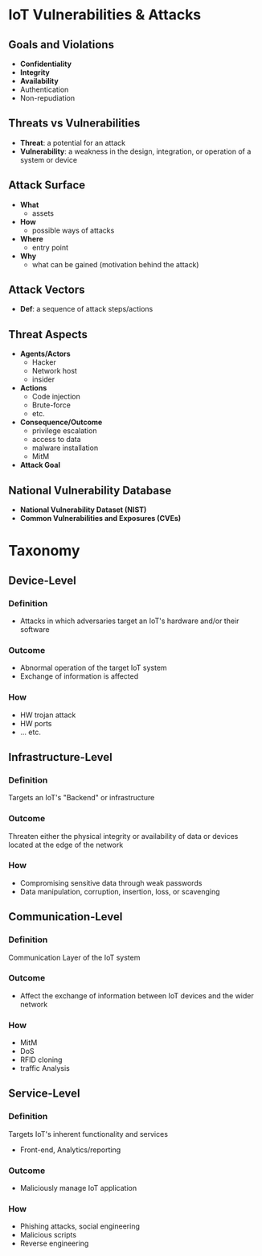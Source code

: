 # IoT Vulnerabilities & Attacks
## Goals and Violations
- **Confidentiality**
- **Integrity**
- **Availability**
- Authentication
- Non-repudiation
## Threats vs Vulnerabilities
- **Threat**: a potential for an attack
- **Vulnerability**: a weakness in the design, integration, or operation of a system or device

## Attack Surface
- **What**
	- assets
- **How**
	- possible ways of attacks
- **Where**
	- entry point
- **Why**
	- what can be gained (motivation behind the attack)

## Attack Vectors
- **Def**: a sequence of attack steps/actions

## Threat Aspects
- **Agents/Actors**
	- Hacker
	- Network host
	- insider
- **Actions**
	- Code injection
	- Brute-force 
	- etc.
- **Consequence/Outcome**
	- privilege escalation
	- access to data
	- malware installation
	- MitM
- **Attack Goal**

## National Vulnerability Database
- **National Vulnerability Dataset (NIST)**
- **Common Vulnerabilities and Exposures (CVEs)**

# Taxonomy

## Device-Level
### Definition
- Attacks in which adversaries target an IoT's hardware and/or their software
### Outcome
- Abnormal operation of the target IoT system
- Exchange of information is affected
### How
- HW trojan attack
- HW ports
- ... etc.

## Infrastructure-Level
### Definition
Targets an IoT's "Backend" or infrastructure
### Outcome
Threaten either the physical integrity or availability of data or devices located at the edge of the network
### How
- Compromising sensitive data through weak passwords
- Data manipulation, corruption, insertion, loss, or scavenging

## Communication-Level
### Definition
Communication Layer of the IoT system
### Outcome
- Affect the exchange of information between IoT devices and the wider network
### How
- MitM
- DoS
- RFID cloning
- traffic Analysis

## Service-Level
### Definition
Targets IoT's inherent functionality and services
- Front-end, Analytics/reporting
### Outcome
- Maliciously manage IoT application
### How
- Phishing attacks, social engineering
- Malicious scripts
- Reverse engineering